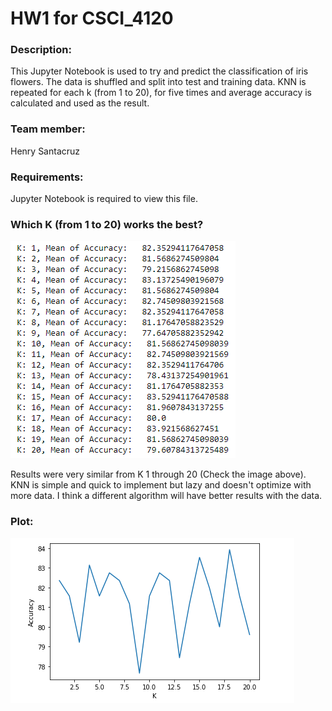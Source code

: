 # HW1 for CSCI_4120

### Description:
This Jupyter Notebook is used to try and predict the classification of iris flowers. The data is shuffled and split into test and training data. 
KNN is repeated for each k (from 1 to 20), for five times and average accuracy is calculated and used as the result.

### Team member: 
Henry Santacruz

### Requirements:
Jupyter Notebook is required to view this file. 

### Which K (from 1 to 20) works the best? 
![Image of Results](https://github.com/santace85/CSCI_4120/blob/main/HW1/HW1_results.PNG)

Results were very similar from K 1 through 20 (Check the image above).
KNN is simple and quick to implement but lazy and doesn't optimize with more data.
I think a different algorithm will have better results with the data.
  
### Plot:
![Image of Plot](https://github.com/santace85/CSCI_4120/blob/main/HW1/HW1_plot.PNG)
  
